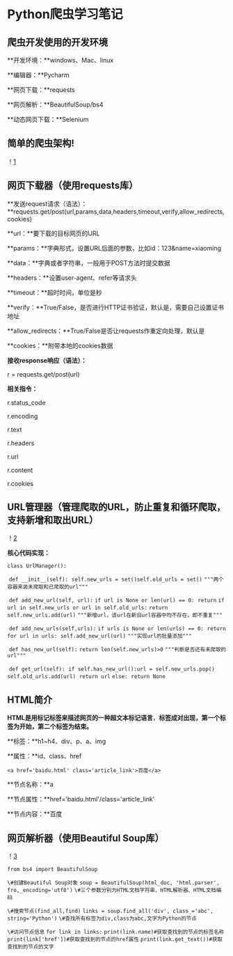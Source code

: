 # Python爬虫学习笔记

## 爬虫开发使用的开发环境

**开发环境：**windows、Mac、linux

**编辑器：**Pycharm

**网页下载：**requests

**网页解析：**BeautifulSoup/bs4

**动态网页下载：**Selenium

## 简单的爬虫架构!
！[1](https://github.com/Wwstarry/Spider_note/blob/main/1.jpg)

## 网页下载器（使用requests库）

**发送request请求（语法）：**requests.get/post(url,params,data,headers,timeout,verify,allow_redirects,cookies)

**url：**要下载的目标网页的URL

**params：**字典形式，设置URL后面的参数，比如id：123&name=xiaoming

**data：**字典或者字符串，一般用于POST方法时提交数据

**headers：**设置user-agent、refer等请求头

**timeout：**超时时间，单位是秒

**verify：**True/False，是否进行HTTP证书验证，默认是，需要自己设置证书地址

**allow_redirects：**True/False是否让requests作重定向处理，默认是

**cookies：**附带本地的cookies数据

**接收response响应（语法）：**

r = requests.get/post(url)

**相关指令：**

r.status_code  <!--查看状态码，如果等于200代表请求成功-->

r.encoding <!--可以查看当前编码，以及更改编码（requests会根据Headers推测编码，推测不到则设置为ISO-8859-1可能导致乱码）-->

r.text <!--查看返回的网页内容-->

r.headers <!--查看返回的HTTP的headers-->

r.url <!--查看实际访问的URL-->

r.content <!--以字节方式返回内容，比如用于下载图片-->

r.cookies <!--服务端要写入本地的cookies数据-->

## URL管理器（管理爬取的URL，防止重复和循环爬取，支持新增和取出URL）

！[2](https://github.com/Wwstarry/Spider_note/blob/main/2.jpg)

**核心代码实现：**

`class UrlManager():`

​    `def __init__(self):`
​        `self.new_urls = set()`
​        `self.old_urls = set()`
​     `"""两个容器来装未爬取和已爬取的url"""`

​    `def add_new_url(self, url):`
​        `if url is None or len(url) == 0:`
​            `return`
​        `if url in self.new_urls or url in self.old_urls:`
​            `return`
​        `self.new_urls.add(url)`
​    `"""新增url，该url在新旧url容器中均不存在，即不重复"""`

​    `def add_new_urls(self,urls):`
​        `if urls is None or len(urls) == 0:`
​            `return`
​        `for url in urls:`
​            `self.add_new_url(url)`
​    `"""实现url的批量添加"""`

​    `def has_new_url(self):`
​        `return len(self.new_urls)>0`
​    `"""判断是否还有未爬取的url"""`

​    `def get_url(self):`
​        `if self.has_new_url():`
​            `url = self.new_urls.pop()`
​            `self.old_urls.add(url)`
​            `return url`
​        `else:`
​            `return None`

## HTML简介     

**HTML是用标记标签来描述网页的一种超文本标记语言**，**标签成对出现，第一个标签为开始，第二个标签为结束。**

**标签：**h1~h4、div、p、a、img

**属性：**id、class、href

`<a href='baidu.html' class='article_link'>百度</a>`

**节点名称：**a

**节点属性：**href='baidu.html'/class='article_link'

**节点内容：**百度

## 网页解析器（使用Beautiful Soup库）

！[3](https://github.com/Wwstarry/Spider_note/blob/main/3.jpg)

`from bs4 import BeautifulSoup`

`\#创建Beautiful Soup对象`
`soup = BeautifulSoup(html_doc, 'html.parser', fro,_encoding='utf8')`
`\#三个参数分别为HTML文档字符串、HTML解析器、HTML文档编码`

`\#搜索节点(find_all,find)`
`links = soup.find_all('div', class_='abc', string='Python')`
`\#查找所有标签为div,class为abc,文字为Python的节点`

`\#访问节点信息`
`for link in links:`
    `print(link.name)#获取查找到的节点的标签名称`
    `print(link['href'])#获取查找到的节点的href属性`
    `print(link.get_text())#获取查找到的节点的文字`
